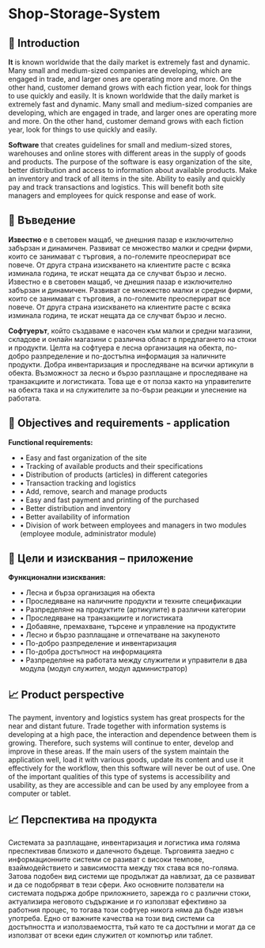 # Shop-Storage-System

## :page_facing_up: Introduction
**It** is known worldwide that the daily market is extremely fast and dynamic. Many small and medium-sized companies are developing, which are engaged in trade, and larger ones are operating more and more. On the other hand, customer demand grows with each fiction year, look for things to use quickly and easily. It is known worldwide that the daily market is extremely fast and dynamic. Many small and medium-sized companies are developing, which are engaged in trade, and larger ones are operating more and more. On the other hand, customer demand grows with each fiction year, look for things to use quickly and easily.

**Software** that creates guidelines for small and medium-sized stores, warehouses and online stores with different areas in the supply of goods and products. The purpose of the software is easy organization of the site, better distribution and access to information about available products. Make an inventory and track of all items in the site. Ability to easily and quickly pay and track transactions and logistics. This will benefit both site managers and employees for quick response and ease of work.

## :page_facing_up: Въведение
**Известно** е в световен мащаб, че днешния пазар е изключително забързан и динамичен. Развиват се множество малки и средни фирми, които се занимават с търговия, а по-големите преосперират все повече. От друга страна изискването на клиентите расте с всяка изминала година, те искат нещата да се случват бързо и лесно. Известно е в световен мащаб, че днешния пазар е изключително забързан и динамичен. Развиват се множество малки и средни фирми, които се занимават с търговия, а по-големите преосперират все повече. От друга страна изискването на клиентите расте с всяка изминала година, те искат нещата да се случват бързо и лесно. 

**Софтуерът**, който създаваме е насочен към малки и средни магазини, складове и онлайн магазини с различна област в предлагането на стоки и продукти. Целта на софтуера е лесна организация на обекта, по-добро разпределение и по-достъпна информация за наличните продукти. Добра инвентаризация и проследяване на всички артикули в обекта. Възможност за лесно и бързо разплащане и проследяване на транзакциите и логистиката. Това ще е от полза както на управителите на обекта така и на служителите за по-бързи реакции и улеснение на работата.



## :pushpin: Objectives and requirements - application
**Functional requirements:**
* • Easy and fast organization of the site
* • Tracking of available products and their specifications
* • Distribution of products (articles) in different categories
* • Transaction tracking and logistics
* • Add, remove, search and manage products
* • Easy and fast payment and printing of the purchased
* • Better distribution and inventory
* • Better availability of information
* • Division of work between employees and managers in two modules (employee module, administrator module)

## :pushpin: Цели и изисквания – приложение
**Функционални изисквания:**
* •	Лесна и бърза организация на обекта
* •	Проследяване на наличните продукти и техните спецификации
* •	Разпределяне на продуктите (артикулите) в различни категории
* •	Проследяване на транзакциите и логистиката
* •	Добавяне, премахване, търсене и управление на продуктите
* •	Лесно и бързо разплащане и отпечатване на закупеното
* •	По-добро разпределение и инвентаризация
* •	По-добра достъпност на информацията
* •	Разпределяне на работата между служители и управители в два модула (модул служител, модул администратор)

## :chart_with_upwards_trend: Product perspective
The payment, inventory and logistics system has great prospects for the near and distant future. Trade together with information systems is developing at a high pace, the interaction and dependence between them is growing. Therefore, such systems will continue to enter, develop and improve in these areas. If the main users of the system maintain the application well, load it with various goods, update its content and use it effectively for the workflow, then this software will never be out of use. One of the important qualities of this type of systems is accessibility and usability, as they are accessible and can be used by any employee from a computer or tablet.

## :chart_with_upwards_trend: Перспектива на продукта
Системата за разплащане, инвентаризация и логистика има голяма преспективав близкото и далечното бъдеще. Търговията заедно с информационните системи се разиват с високи темпове, взаймодействието и зависимостта между тях става вся по-голяма. Затова подобен вид системи ще продължат да навлизат, да се развиват и да се подобряват в тези сфери. Ако основните ползватели на системата подържа добре приложнието, зарежда го с различни стоки, актуализира неговото съдържание и го използват ефективно за работния процес, то тогава този софтуер никога няма да бъде извън употреба. Едно от важните качества на този вид системи са достъпността и използваемостта, тъй като те са достъпни и могат да се използват от всеки един служител от компютър или таблет.
